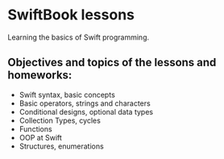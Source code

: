 # SwiftBook lessons

Learning the basics of Swift programming.

## Objectives and topics of the lessons and homeworks:
- Swift syntax, basic concepts
- Basic operators, strings and characters
- Conditional designs, optional data types
- Collection Types, cycles
- Functions
- OOP at Swift
- Structures, enumerations
